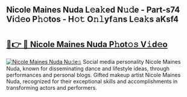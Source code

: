 ## Nicole Maines Nuda L𝚎a𝚔ed N𝚞𝚍e - Part-s74 Vi𝚍𝚎o P𝚑𝚘tos - H𝚘𝚝 O𝚗𝚕yf𝚊ns L𝚎a𝚔s aKsf4

# <h2><a href="http://kf6tmxy.oniu.top/?m=Nicole+Maines+Nuda">🔗👉 🔴 Nicole Maines Nuda P𝚑ot𝚘𝚜 V𝚒d𝚎o</a></h2>

[![Nicole Maines Nuda Nu𝚍e𝚜](https://i.imgur.com/0qMVB7G.gif)](http://kf6tmxy.oniu.top/?m=Nicole+Maines+Nuda)
Social media personality Nicole Maines Nuda, known for disseminating dance and lifestyle ideas, through performances and personal blogs. Gifted makeup artist Nicole Maines Nuda, recognized for their exceptional skills and accomplishments in transforming actors and performers.  
